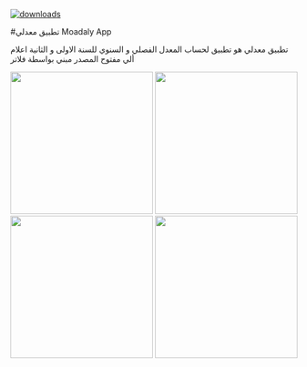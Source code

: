 
[![downloads]( https://img.shields.io/sourceforge/dt/mishkal.svg)](https://drive.google.com/file/d/1giCopcBEf5grvkjhYitHEJNbkxSpH6V3/view?usp=sharing)

#تطبيق معدلي Moadaly App

تطبيق معدلي هو تطبيق لحساب المعدل الفصلي و السنوي للسنة الاولى و الثانية اعلام ألي مفتوح المصدر مبني بواسطة فلاتر

<div align="center">
    <img src="https://github.com/tarekDZ2019/moadaly-App/blob/master/images/Screenshot_1564829055.png" width="250px"</img>
    <img src="https://github.com/tarekDZ2019/moadaly-App/blob/master/images/Screenshot_1564829089.png" width="250px"</img> 
</div>
<div align="center">
    <img src="https://github.com/tarekDZ2019/moadaly-App/blob/master/images/Screenshot_1564829094.png" width="250px"</img> 
    <img src="https://github.com/tarekDZ2019/moadaly-App/blob/master/images/Screenshot_1564829100.png" width="250px"</img> 
</div>
